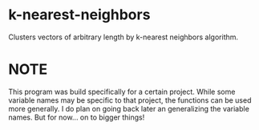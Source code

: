 # k-nearest-neighbors
Clusters vectors of arbitrary length by k-nearest neighbors algorithm.

# NOTE
This program was build specifically for a certain project.
While some variable names may be specific to that project, the functions can
be used more generally.
I do plan on going back later an generalizing the variable names. But for now... on to bigger things!
